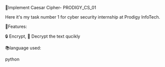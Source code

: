  🔑Implement Caesar Cipher- PRODIGY_CS_01

 
Here it's my task number 1 for cyber security internship at Prodigy InfoTech.

📌Features:


 🔒 Encrypt,
 🔐 Decrypt the text qucikly

 📚language used:
 
 python

